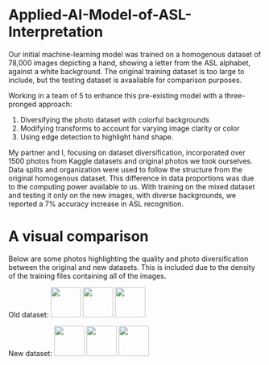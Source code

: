 # Applied-AI-Model-of-ASL-Interpretation
Our initial machine-learning model was trained on a homogenous dataset of 78,000 images depicting a hand, showing a letter from the ASL alphabet, against a white background. The original training dataset is too large to include, but the testing dataset is avaailable for comparison purposes. 

Working in a team of 5 to enhance this pre-existing model with a three-pronged approach: 
1. Diversifying the photo dataset with colorful backgrounds
2. Modifying transforms to account for varying image clarity or color
3. Using edge detection to highlight hand shape.

My partner and I, focusing on dataset diversification, incorporated over 1500 photos from Kaggle datasets and original photos we took ourselves. Data splits and organization were used to follow the structure from the original homogenous dataset. This difference in data proportions was due to the computing power available to us. With training on the mixed dataset and testing it only on the new images, with diverse backgrounds, we reported a 7% accuracy increase in ASL recognition. 

# A visual comparison
Below are some photos highlighting the quality and photo diversification between the original and new datasets. This is included due to the density of the training files containing all of the images. 

Old dataset:
<img src="https://github.com/gleverette/Applied-AI-Model-of-ASL-Interpretation/assets/108033707/99d67e78-ad23-4c14-a610-c5c7c9aa341b" style=" width:60px ; height:60px "  >
<img src="https://github.com/gleverette/Applied-AI-Model-of-ASL-Interpretation/assets/108033707/eb2819cb-6356-4b6c-8447-644a96d6e354" style=" width:60px ; height:60px "  >
<img src="https://github.com/gleverette/Applied-AI-Model-of-ASL-Interpretation/assets/108033707/95403d25-c812-4f97-b654-b4aee7a94b9d" style=" width:60px ; height:60px "  >

New dataset:
<img src="https://github.com/gleverette/Applied-AI-Model-of-ASL-Interpretation/assets/108033707/2e7965d5-0af3-4c3d-9b23-ddf3a355f3df" style=" width:60px ; height:60px "  >
<img src="https://github.com/gleverette/Applied-AI-Model-of-ASL-Interpretation/assets/108033707/745dadc0-54b4-4903-b5d0-c1cb7876787d" style=" width:60px ; height:60px "  >
<img src="https://github.com/gleverette/Applied-AI-Model-of-ASL-Interpretation/assets/108033707/c2676705-3dbb-429b-a1f4-46b8cfe5bbe3" style=" width:60px ; height:60px "  >











